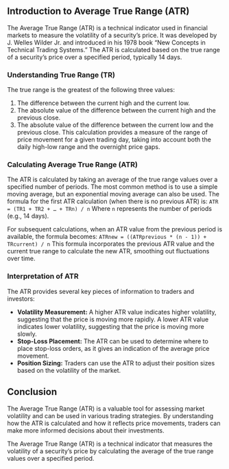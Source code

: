## Introduction to Average True Range (ATR)

The Average True Range (ATR) is a technical indicator used in financial markets to measure the volatility of a security’s price. It was developed by J. Welles Wilder Jr. and introduced in his 1978 book “New Concepts in Technical Trading Systems.” The ATR is calculated based on the true range of a security’s price over a specified period, typically 14 days.

### Understanding True Range (TR)

The true range is the greatest of the following three values:

1. The difference between the current high and the current low.
2. The absolute value of the difference between the current high and the previous close.
3. The absolute value of the difference between the current low and the previous close. This calculation provides a measure of the range of price movement for a given trading day, taking into account both the daily high-low range and the overnight price gaps.

### Calculating Average True Range (ATR)

The ATR is calculated by taking an average of the true range values over a specified number of periods. The most common method is to use a simple moving average, but an exponential moving average can also be used. The formula for the first ATR calculation (when there is no previous ATR) is: `ATR = (TR1 + TR2 + … + TRn) / n` Where `n` represents the number of periods (e.g., 14 days).

For subsequent calculations, when an ATR value from the previous period is available, the formula becomes: `ATRnew = ((ATRprevious * (n - 1)) + TRcurrent) / n` This formula incorporates the previous ATR value and the current true range to calculate the new ATR, smoothing out fluctuations over time.

### Interpretation of ATR

The ATR provides several key pieces of information to traders and investors:

- **Volatility Measurement:** A higher ATR value indicates higher volatility, suggesting that the price is moving more rapidly. A lower ATR value indicates lower volatility, suggesting that the price is moving more slowly.
- **Stop-Loss Placement:** The ATR can be used to determine where to place stop-loss orders, as it gives an indication of the average price movement.
- **Position Sizing:** Traders can use the ATR to adjust their position sizes based on the volatility of the market.

## Conclusion

The Average True Range (ATR) is a valuable tool for assessing market volatility and can be used in various trading strategies. By understanding how the ATR is calculated and how it reflects price movements, traders can make more informed decisions about their investments.

The Average True Range (ATR) is a technical indicator that measures the volatility of a security’s price by calculating the average of the true range values over a specified period.
